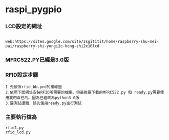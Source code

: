 raspi_pygpio
============
### LCD設定的網址
~~~

web:https://sites.google.com/site/zsgititit/home/raspberry-shu-mei-pai/raspberry-shi-yongi2c-kong-zhi2x16lcd

~~~

### MFRC522.PY已經是3.0版
### RFID設定步驟
~~~
1 先依照rfid_bb.pnd的接線圖
2.依照下面網址安裝RFID所需要的檔案。但最後要下載的MFRC522.py 和 ready.py需要使用我們自已的。因為已經改為python3.0版
3.要測試硬體，請先使用ready.py進行測試
~~~

### 主要執行檔為
~~~
rfid1.py
rfid_lcd.py
~~~


